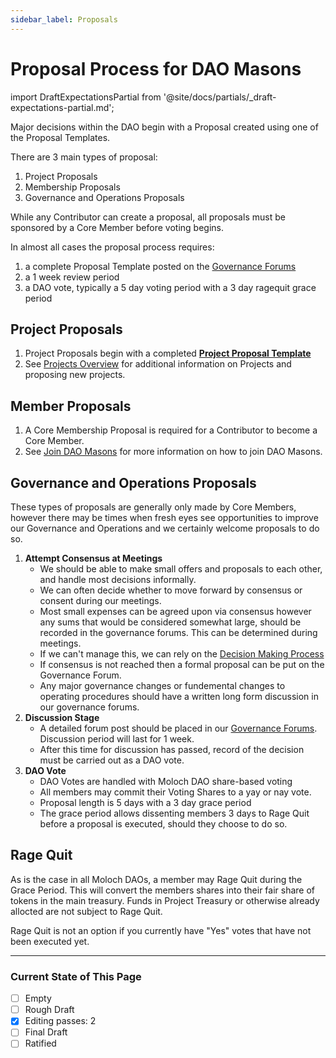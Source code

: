 ```yaml
---
sidebar_label: Proposals
---
```


# Proposal Process for DAO Masons

import DraftExpectationsPartial from '@site/docs/partials/\_draft-expectations-partial.md';

<DraftExpectationsPartial />
Major decisions within the DAO begin with a Proposal created using one of the Proposal Templates.

There are 3 main types of proposal:

1. Project Proposals
1. Membership Proposals
1. Governance and Operations Proposals

While any Contributor can create a proposal, all proposals must be sponsored by a Core Member before voting begins.

In almost all cases the proposal process requires:

1. a complete Proposal Template posted on the [Governance Forums](https://commonwealth.im/dao-masons/discussions)
1. a 1 week review period
1. a DAO vote, typically a 5 day voting period with a 3 day ragequit grace period

## Project Proposals

1. Project Proposals begin with a completed **[Project Proposal Template](../Templates/project-proposal)**
1. See [Projects Overview](/Rules/projects) for additional information on Projects and proposing new projects.

## Member Proposals

1. A Core Membership Proposal is required for a Contributor to become a Core Member.
1. See [Join DAO Masons](/Intro/join) for more information on how to join DAO Masons.

## Governance and Operations Proposals

These types of proposals are generally only made by Core Members, however there may be times when fresh eyes see opportunities to improve our Governance and Operations and we certainly welcome proposals to do so.

1. **Attempt Consensus at Meetings**
   - We should be able to make small offers and proposals to each other, and handle most decisions informally.
   - We can often decide whether to move forward by consensus or consent during our meetings.
   - Most small expenses can be agreed upon via consensus however any sums that would be considered somewhat large, should be recorded in the governance forums. This can be determined during meetings.
   - If we can't manage this, we can rely on the [Decision Making Process](/Rules/decision-making)
   - If consensus is not reached then a formal proposal can be put on the Governance Forum.
   - Any major governance changes or fundemental changes to operating procedures should have a written long form discussion in our governance forums.
2. **Discussion Stage**
   - A detailed forum post should be placed in our [Governance Forums](https://commonwealth.im/dao-masons/discussions). Discussion period will last for 1 week.
   - After this time for discussion has passed, record of the decision must be carried out as a DAO vote.
3. **DAO Vote**
   - DAO Votes are handled with Moloch DAO share-based voting
   - All members may commit their Voting Shares to a yay or nay vote.
   - Proposal length is 5 days with a 3 day grace period
   - The grace period allows dissenting members 3 days to Rage Quit before a proposal is executed, should they choose to do so.

## Rage Quit

As is the case in all Moloch DAOs, a member may Rage Quit during the Grace Period. This will convert the members shares into their fair share of tokens in the main treasury. Funds in Project Treasury or otherwise already allocted are not subject to Rage Quit.

Rage Quit is not an option if you currently have "Yes" votes that have not been executed yet.

---

### Current State of This Page

- [ ] Empty
- [ ] Rough Draft
- [x] Editing passes: 2
- [ ] Final Draft
- [ ] Ratified
